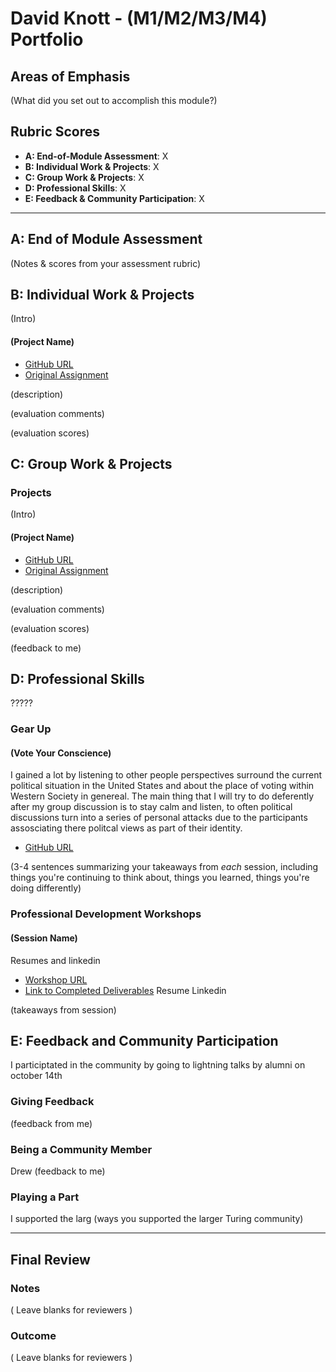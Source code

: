 # David Knott - (M1/M2/M3/M4) Portfolio

## Areas of Emphasis

(What did you set out to accomplish this module?)

## Rubric Scores

* **A: End-of-Module Assessment**: X
* **B: Individual Work & Projects**: X
* **C: Group Work & Projects**: X
* **D: Professional Skills**: X
* **E: Feedback & Community Participation**: X

-----------------------

## A: End of Module Assessment

(Notes & scores from your assessment rubric)


## B: Individual Work & Projects

(Intro)

#### (Project Name)

* [GitHub URL]()
* [Original Assignment]()

(description)

(evaluation comments)

(evaluation scores)

## C: Group Work & Projects

### Projects

(Intro)

#### (Project Name)

* [GitHub URL]()
* [Original Assignment]()

(description)

(evaluation comments)

(evaluation scores)

(feedback to me)

## D: Professional Skills
 ?????

### Gear Up
#### (Vote Your Conscience)
  I gained a lot by listening to other people perspectives surround the current political situation in the United States and about the place of voting within Western Society in genereal.  The main thing that I will try to do deferently after my group discussion is to stay calm and listen, to often political discussions turn into a series of personal attacks due to the participants assosciating there politcal views as part of their identity.

* [GitHub URL]()

(3-4 sentences summarizing your takeaways from _each_ session, including things you're continuing to think about, things you learned, things you're doing differently)


### Professional Development Workshops
#### (Session Name)
Resumes and linkedin 
* [Workshop URL]()
* [Link to Completed Deliverables]()
Resume
  Linkedin

(takeaways from session)

## E: Feedback and Community Participation
  I participtated in the community by going to lightning talks by alumni on october 14th
### Giving Feedback

(feedback from me)

### Being a Community Member
Drew
(feedback to me)

### Playing a Part
I supported the larg
(ways you supported the larger Turing community)

------------------

## Final Review

### Notes

( Leave blanks for reviewers )

### Outcome

( Leave blanks for reviewers )

